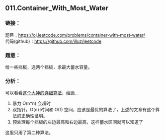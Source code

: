 ## 011.Container_With_Most_Water

### **链接**：
题目：https://oj.leetcode.com/problems/container-with-most-water/  
代码(github)：https://github.com/illuz/leetcode

### **题意**：
给一些挡板，选两个挡板，求最大蓄水容量。

### **分析**：

可以看看[这个大神的详细算法](http://www.cnblogs.com/TenosDoIt/p/3812880.html)，给跪...  

1. 暴力 O(n*n) 会超时
2. 双指针，O(n) 时间和 O(1) 空间，应该是最优的算法了，上述的文章有这个算法的正确性证明。
3. 预处理每个挡板的左边最高和右边最高，这样蓄水区间就可以知道了  

这里只用了第二种算法。
